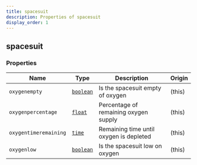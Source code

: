 ```yaml
---
title: spacesuit
description: Properties of spacesuit
display_order: 1
---
```


## spacesuit

### Properties

| Name | Type | Description | Origin |
|------|------|-------------|--------|
| `oxygenempty` | [`boolean`](./boolean.md) | Is the spacesuit empty of oxygen | (this) |
| `oxygenpercentage` | [`float`](./float.md) | Percentage of remaining oxygen supply | (this) |
| `oxygentimeremaining` | [`time`](./time.md) | Remaining time until oxygen is depleted | (this) |
| `oxygenlow` | [`boolean`](./boolean.md) | Is the spacesuit low on oxygen | (this) |


